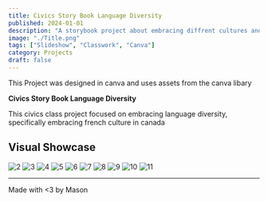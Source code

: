 ```yaml
---
title: Civics Story Book Language Diversity  
published: 2024-01-01  
description: "A storybook project about embracing diffrent cultures and languages"  
image: "./Title.png"  
tags: ["Slideshow", "Classwork", "Canva"]  
category: Projects  
draft: false
---
```

This Project was designed in canva and uses assets from the canva libary

**Civics Story Book Language Diversity**

This civics class project focused on embracing language diversity, specifically embracing french culture in canada


## Visual Showcase

![2](https://github.com/11ason/Sitefiles/blob/main/Civics%2010%20Story%20Book%20%20Language%20Diversity/Intro.png?raw=true)
![3](https://github.com/11ason/Sitefiles/blob/main/Civics%2010%20Story%20Book%20%20Language%20Diversity/Intro%202.png?raw=true)
![4](https://github.com/11ason/Sitefiles/blob/main/Civics%2010%20Story%20Book%20%20Language%20Diversity/Forest%20Walk.png?raw=true)
![5](https://github.com/11ason/Sitefiles/blob/main/Civics%2010%20Story%20Book%20%20Language%20Diversity/Forest%20Sitting.png?raw=true)
![6](https://github.com/11ason/Sitefiles/blob/main/Civics%2010%20Story%20Book%20%20Language%20Diversity/Book%201.png?raw=true)
![7](https://github.com/11ason/Sitefiles/blob/main/Civics%2010%20Story%20Book%20%20Language%20Diversity/Book%202.png?raw=true)
![8](https://github.com/11ason/Sitefiles/blob/main/Civics%2010%20Story%20Book%20%20Language%20Diversity/Exploring.png?raw=true)
![9](https://github.com/11ason/Sitefiles/blob/main/Civics%2010%20Story%20Book%20%20Language%20Diversity/Picnic.png?raw=true)
![10](https://github.com/11ason/Sitefiles/blob/main/Civics%2010%20Story%20Book%20%20Language%20Diversity/What.png?raw=true)
![11](https://github.com/11ason/Sitefiles/blob/main/Civics%2010%20Story%20Book%20%20Language%20Diversity/Why.png?raw=true)

---

Made with <3 by Mason

